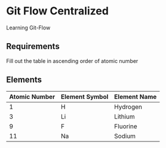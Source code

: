 # Git Flow Centralized
Learning Git-Flow

## Requirements

Fill out the table in ascending order of atomic number

## Elements

| Atomic Number | Element Symbol | Element Name |
|---------------|----------------|--------------|
| 1             | H              | Hydrogen     |
| 3             | Li             | Lithium      |
| 9             | F              | Fluorine     |
| 11            | Na             | Sodium       |


